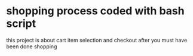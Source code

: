 # shopping process coded with bash script
 this project is about cart item selection and checkout after you must have been done shopping
